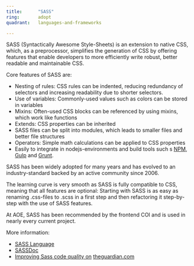 ```yaml
---
title:      "SASS"
ring:       adopt
quadrant:   languages-and-frameworks

---
```


SASS (Syntactically Awesome Style-Sheets) is an extension to native CSS, which, as a preprocessor, simplifies the generation of CSS by offering features that enable developers to more efficiently write robust, better readable and maintainable CSS.

Core features of SASS are:

*   Nesting of rules: CSS rules can be indented, reducing redundancy of selectors and increasing readability due to shorter selectors.
*   Use of variables: Commonly-used values such as colors can be stored in variables
*   Mixins: Often-used CSS blocks can be referenced by using mixins, which work like functions
*   Extends: CSS properties can be inherited
*   SASS files can be split into modules, which leads to smaller files and better file structures
*   Operators: Simple math calculations can be applied to CSS properties
*   Easily to integrate in nodejs-environments and build tools such s [NPM](/tools/npm.html), [Gulp](/tools/gulp.html) and [Grunt](/tools/grunt.html).

SASS has been widely adopted for many years and has evolved to an industry-standard backed by an active community since 2006.

The learning curve is very smooth as SASS is fully compatible to CSS, meaning that all features are optional: Starting with SASS is as easy as renaming .css-files to .scss in a first step and then refactoring it step-by-step with the use of SASS features.

At AOE, SASS has been recommended by the frontend COI and is used in nearly every current project.

More information:

*   [SASS Language](http://sass-lang.com/)
*   [SASSDoc](http://sassdoc.com/)
*   [Improving Sass code quality on](https://www.theguardian.com/info/developer-blog/2014/may/13/improving-sass-code-quality-on-theguardiancom) [theguardian.com](http://theguardian.com)